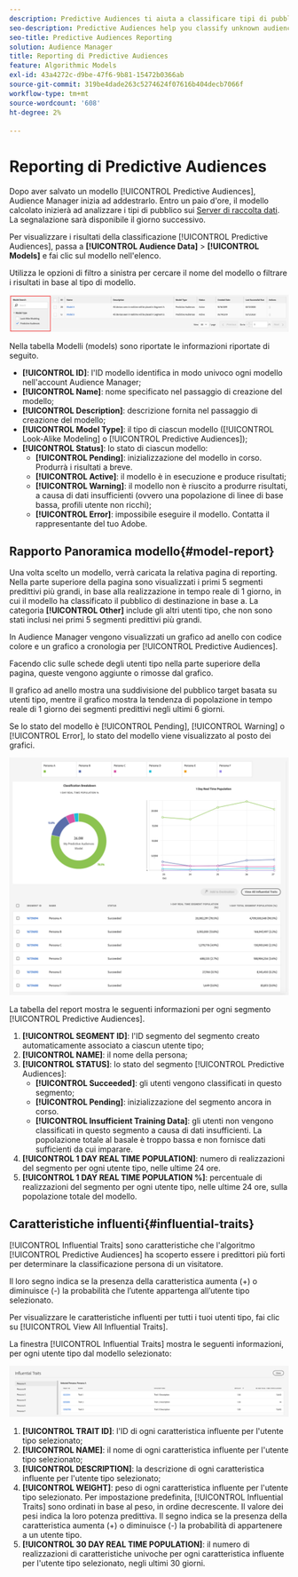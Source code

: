 ```yaml
---
description: Predictive Audiences ti aiuta a classificare tipi di pubblico sconosciuti in utenti tipo distinti in tempo reale utilizzando la scienza dei dati.
seo-description: Predictive Audiences help you classify unknown audiences into distinct personas in real-time, using data science.
seo-title: Predictive Audiences Reporting
solution: Audience Manager
title: Reporting di Predictive Audiences
feature: Algorithmic Models
exl-id: 43a4272c-d9be-47f6-9b81-15472b0366ab
source-git-commit: 319be4dade263c5274624f07616b404decb7066f
workflow-type: tm+mt
source-wordcount: '608'
ht-degree: 2%

---
```


# Reporting di Predictive Audiences

Dopo aver salvato un modello [!UICONTROL Predictive Audiences], Audience Manager inizia ad addestrarlo. Entro un paio d&#39;ore, il modello calcolato inizierà ad analizzare i tipi di pubblico sui [Server di raccolta dati](https://experienceleague.adobe.com/docs/audience-manager/user-guide/reference/system-components/components-data-collection.html#dcs-pcs). La segnalazione sarà disponibile il giorno successivo.

Per visualizzare i risultati della classificazione [!UICONTROL Predictive Audiences], passa a **[!UICONTROL Audience Data]** > **[!UICONTROL Models]** e fai clic sul modello nell&#39;elenco.

Utilizza le opzioni di filtro a sinistra per cercare il nome del modello o filtrare i risultati in base al tipo di modello.

![predictive-audiences-filter](assets/predictive-audiences-filter-models.png)

Nella tabella Modelli (models) sono riportate le informazioni riportate di seguito.

* **[!UICONTROL ID]**: l&#39;ID modello identifica in modo univoco ogni modello nell&#39;account Audience Manager;
* **[!UICONTROL Name]**: nome specificato nel passaggio di creazione del modello;
* **[!UICONTROL Description]**: descrizione fornita nel passaggio di creazione del modello;
* **[!UICONTROL Model Type]**: il tipo di ciascun modello ([!UICONTROL Look-Alike Modeling] o [!UICONTROL Predictive Audiences]);
* **[!UICONTROL Status]**: lo stato di ciascun modello:
   * **[!UICONTROL Pending]**: inizializzazione del modello in corso. Produrrà i risultati a breve.
   * **[!UICONTROL Active]**: il modello è in esecuzione e produce risultati;
   * **[!UICONTROL Warning]**: il modello non è riuscito a produrre risultati, a causa di dati insufficienti (ovvero una popolazione di linee di base bassa, profili utente non ricchi);
   * **[!UICONTROL Error]**: impossibile eseguire il modello. Contatta il rappresentante del tuo Adobe.

## Rapporto Panoramica modello{#model-report}

Una volta scelto un modello, verrà caricata la relativa pagina di reporting. Nella parte superiore della pagina sono visualizzati i primi 5 segmenti predittivi più grandi, in base alla realizzazione in tempo reale di 1 giorno, in cui il modello ha classificato il pubblico di destinazione in base a. La categoria **[!UICONTROL Other]** include gli altri utenti tipo, che non sono stati inclusi nei primi 5 segmenti predittivi più grandi.

In Audience Manager vengono visualizzati un grafico ad anello con codice colore e un grafico a cronologia per [!UICONTROL Predictive Audiences].

Facendo clic sulle schede degli utenti tipo nella parte superiore della pagina, queste vengono aggiunte o rimosse dal grafico.

Il grafico ad anello mostra una suddivisione del pubblico target basata su utenti tipo, mentre il grafico mostra la tendenza di popolazione in tempo reale di 1 giorno dei segmenti predittivi negli ultimi 6 giorni.

Se lo stato del modello è [!UICONTROL Pending], [!UICONTROL Warning] o [!UICONTROL Error], lo stato del modello viene visualizzato al posto dei grafici.

![report smart-persona](assets/predictive-audiences-report.png)

La tabella del report mostra le seguenti informazioni per ogni segmento [!UICONTROL Predictive Audiences].

1. **[!UICONTROL SEGMENT ID]**: l&#39;ID segmento del segmento creato automaticamente associato a ciascun utente tipo;
1. **[!UICONTROL NAME]**: il nome della persona;
1. **[!UICONTROL STATUS]**: lo stato del segmento [!UICONTROL Predictive Audiences]:
   * **[!UICONTROL Succeeded]**: gli utenti vengono classificati in questo segmento;
   * **[!UICONTROL Pending]**: inizializzazione del segmento ancora in corso.
   * **[!UICONTROL Insufficient Training Data]**: gli utenti non vengono classificati in questo segmento a causa di dati insufficienti. La popolazione totale al basale è troppo bassa e non fornisce dati sufficienti da cui imparare.
1. **[!UICONTROL 1 DAY REAL TIME POPULATION]**: numero di realizzazioni del segmento per ogni utente tipo, nelle ultime 24 ore.
1. **[!UICONTROL 1 DAY REAL TIME POPULATION %]**: percentuale di realizzazioni del segmento per ogni utente tipo, nelle ultime 24 ore, sulla popolazione totale del modello.

## Caratteristiche influenti{#influential-traits}

[!UICONTROL Influential Traits] sono caratteristiche che l&#39;algoritmo [!UICONTROL Predictive Audiences] ha scoperto essere i predittori più forti per determinare la classificazione persona di un visitatore.

Il loro segno indica se la presenza della caratteristica aumenta (+) o diminuisce (-) la probabilità che l’utente appartenga all’utente tipo selezionato.

Per visualizzare le caratteristiche influenti per tutti i tuoi utenti tipo, fai clic su [!UICONTROL View All Influential Traits].

La finestra [!UICONTROL Influential Traits] mostra le seguenti informazioni, per ogni utente tipo dal modello selezionato:

![caratteristiche influenti](assets/predictive-audiences-influential-traits.png)

1. **[!UICONTROL TRAIT ID]**: l&#39;ID di ogni caratteristica influente per l&#39;utente tipo selezionato;
1. **[!UICONTROL NAME]**: il nome di ogni caratteristica influente per l&#39;utente tipo selezionato;
1. **[!UICONTROL DESCRIPTION]**: la descrizione di ogni caratteristica influente per l&#39;utente tipo selezionato;
1. **[!UICONTROL WEIGHT]**: peso di ogni caratteristica influente per l&#39;utente tipo selezionato. Per impostazione predefinita, [!UICONTROL Influential Traits] sono ordinati in base al peso, in ordine decrescente.  Il valore dei pesi indica la loro potenza predittiva. Il segno indica se la presenza della caratteristica aumenta (+) o diminuisce (-) la probabilità di appartenere a un utente tipo.
1. **[!UICONTROL 30 DAY REAL TIME POPULATION]**: il numero di realizzazioni di caratteristiche univoche per ogni caratteristica influente per l&#39;utente tipo selezionato, negli ultimi 30 giorni.
